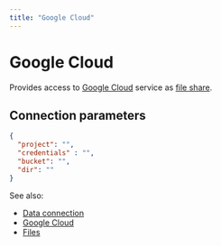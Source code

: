 ```yaml
---
title: "Google Cloud"
---
```

<!-- SUBTITLE: -->

# Google Cloud

Provides access to [Google Cloud](https://cloud.google.com/) service as [file share](files.md).

## Connection parameters

```json
{
  "project": "",
  "credentials" : "",
  "bucket": "",
  "dir": ""
}
```

See also:

* [Data connection](../data-connection.md)
* [Google Cloud](https://cloud.google.com/)
* [Files](files.md)
